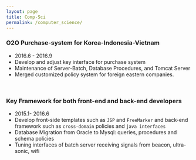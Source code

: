 ```yaml
---
layout: page
title: Comp-Sci
permalink: /computer_science/
---
```


### O2O Purchase-system for Korea-Indonesia-Vietnam
- 2016.6 - 2016.9
- Develop and adjust key interface for purchase system
- Maintenance of Server-Batch, Database Procedures, and Tomcat Server
- Merged customized policy system for foreign eastern companies.

<br>

### Key Framework for both front-end and back-end developers
- 2015.1- 2016.6
- Develop front-side templates such as `JSP` and `FreeMarker` and back-end framework such as `cross-domain` policies and `java interfaces`
- Database Migration from Oracle to Mysql: queries, procedures and schema policies
- Tuning interfaces of batch server receiving signals from beacon, ultra-sonic, wifi
